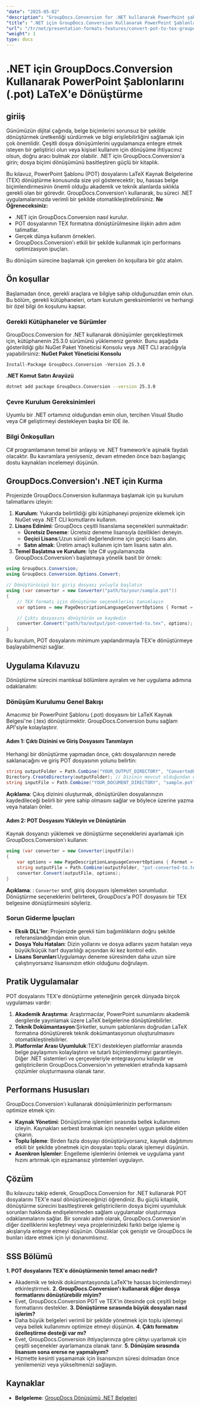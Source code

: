 ```yaml
---
"date": "2025-05-02"
"description": "GroupDocs.Conversion for .NET kullanarak PowerPoint şablonlarını (POT dosyaları) LaTeX belgelerine nasıl dönüştüreceğinizi öğrenin; akademik ve teknik belge biçimlendirmesini kolaylaştırın."
"title": ".NET için GroupDocs.Conversion Kullanarak PowerPoint Şablonlarını (.pot) LaTeX'e Dönüştürme"
"url": "/tr/net/presentation-formats-features/convert-pot-to-tex-groupdocs-net/"
"weight": 1
type: docs
---
```

# .NET için GroupDocs.Conversion Kullanarak PowerPoint Şablonlarını (.pot) LaTeX'e Dönüştürme
## giriiş
Günümüzün dijital çağında, belge biçimlerini sorunsuz bir şekilde dönüştürmek üretkenliği sürdürmek ve bilgi erişilebilirliğini sağlamak için çok önemlidir. Çeşitli dosya dönüşümlerini uygulamanıza entegre etmek isteyen bir geliştirici olun veya kişisel kullanım için dönüşüme ihtiyacınız olsun, doğru aracı bulmak zor olabilir. .NET için GroupDocs.Conversion'a girin; dosya biçimi dönüşümünü basitleştiren güçlü bir kitaplık.

Bu kılavuz, PowerPoint Şablonu (POT) dosyalarını LaTeX Kaynak Belgelerine (TEX) dönüştürme konusunda size yol gösterecektir; bu, hassas belge biçimlendirmesinin önemli olduğu akademik ve teknik alanlarda sıklıkla gerekli olan bir görevdir. GroupDocs.Conversion'ı kullanarak, bu süreci .NET uygulamalarınızda verimli bir şekilde otomatikleştirebilirsiniz.
**Ne Öğreneceksiniz:**
- .NET için GroupDocs.Conversion nasıl kurulur.
- POT dosyalarının TEX formatına dönüştürülmesine ilişkin adım adım talimatlar.
- Gerçek dünya kullanım örnekleri.
- GroupDocs.Conversion'ı etkili bir şekilde kullanmak için performans optimizasyon ipuçları.

Bu dönüşüm sürecine başlamak için gereken ön koşullara bir göz atalım.
## Ön koşullar
Başlamadan önce, gerekli araçlara ve bilgiye sahip olduğunuzdan emin olun. Bu bölüm, gerekli kütüphaneleri, ortam kurulum gereksinimlerini ve herhangi bir özel bilgi ön koşulunu kapsar.
### Gerekli Kütüphaneler ve Sürümler
GroupDocs.Conversion for .NET kullanarak dönüşümler gerçekleştirmek için, kütüphanenin 25.3.0 sürümünü yüklemeniz gerekir. Bunu aşağıda gösterildiği gibi NuGet Paket Yöneticisi Konsolu veya .NET CLI aracılığıyla yapabilirsiniz:
**NuGet Paket Yöneticisi Konsolu**
```shell
Install-Package GroupDocs.Conversion -Version 25.3.0
```
**.NET Komut Satırı Arayüzü**
```bash
dotnet add package GroupDocs.Conversion --version 25.3.0
```
### Çevre Kurulum Gereksinimleri
Uyumlu bir .NET ortamınız olduğundan emin olun, tercihen Visual Studio veya C# geliştirmeyi destekleyen başka bir IDE ile.
### Bilgi Önkoşulları
C# programlamanın temel bir anlayışı ve .NET framework'e aşinalık faydalı olacaktır. Bu kavramlara yeniyseniz, devam etmeden önce bazı başlangıç dostu kaynakları incelemeyi düşünün.
## GroupDocs.Conversion'ı .NET için Kurma
Projenizde GroupDocs.Conversion kullanmaya başlamak için şu kurulum talimatlarını izleyin:
1. **Kurulum**: Yukarıda belirtildiği gibi kütüphaneyi projenize eklemek için NuGet veya .NET CLI komutlarını kullanın.
2. **Lisans Edinimi**: GroupDocs çeşitli lisanslama seçenekleri sunmaktadır:
   - **Ücretsiz Deneme**: Ücretsiz deneme lisansıyla özellikleri deneyin.
   - **Geçici Lisans**:Uzun süreli değerlendirme için geçici lisans alın.
   - **Satın almak**: Üretim amaçlı kullanım için tam lisans satın alın.
3. **Temel Başlatma ve Kurulum**:
   İşte C# uygulamanızda GroupDocs.Conversion'ı başlatmaya yönelik basit bir örnek:
```csharp
using GroupDocs.Conversion;
using GroupDocs.Conversion.Options.Convert;

// Dönüştürücüyü bir giriş dosyası yoluyla başlatın
using (var converter = new Converter("path/to/your/sample.pot"))
{
    // TEX formatı için dönüştürme seçeneklerini tanımlayın
    var options = new PageDescriptionLanguageConvertOptions { Format = PageDescriptionLanguageFileType.Tex };

    // Çıktı dosyasını dönüştürün ve kaydedin
    converter.Convert("path/to/output/pot-converted-to.tex", options);
}
```
Bu kurulum, POT dosyalarını minimum yapılandırmayla TEX'e dönüştürmeye başlayabilmenizi sağlar.
## Uygulama Kılavuzu
Dönüştürme sürecini mantıksal bölümlere ayıralım ve her uygulama adımına odaklanalım:
### Dönüşüm Kurulumu Genel Bakışı
Amacımız bir PowerPoint Şablonu (.pot) dosyasını bir LaTeX Kaynak Belgesi'ne (.tex) dönüştürmektir. GroupDocs.Conversion bunu sağlam API'siyle kolaylaştırır.
#### Adım 1: Çıktı Dizinini ve Giriş Dosyasını Tanımlayın
Herhangi bir dönüştürme yapmadan önce, çıktı dosyalarınızın nerede saklanacağını ve giriş POT dosyasının yolunu belirtin:
```csharp
string outputFolder = Path.Combine("YOUR_OUTPUT_DIRECTORY", "ConvertedOutput");
Directory.CreateDirectory(outputFolder); // Dizinin mevcut olduğundan emin olun.
string inputFile = Path.Combine("YOUR_DOCUMENT_DIRECTORY", "sample.pot"); 
```
**Açıklama**: Çıkış dizinini oluşturmak, dönüştürülen dosyalarınızın kaydedileceği belirli bir yere sahip olmasını sağlar ve böylece üzerine yazma veya hataları önler.
#### Adım 2: POT Dosyasını Yükleyin ve Dönüştürün
Kaynak dosyanızı yüklemek ve dönüştürme seçeneklerini ayarlamak için GroupDocs.Conversion'ı kullanın:
```csharp
using (var converter = new Converter(inputFile))
{
    var options = new PageDescriptionLanguageConvertOptions { Format = PageDescriptionLanguageFileType.Tex };
    string outputFile = Path.Combine(outputFolder, "pot-converted-to.tex");
    converter.Convert(outputFile, options);
}
```
**Açıklama**: : `Converter` sınıf, giriş dosyasını işlemekten sorumludur. Dönüştürme seçeneklerini belirterek, GroupDocs'a POT dosyasını bir TEX belgesine dönüştürmesini söyleriz.
### Sorun Giderme İpuçları
- **Eksik DLL'ler**: Projenizde gerekli tüm bağımlılıkların doğru şekilde referanslandığından emin olun.
- **Dosya Yolu Hataları**: Dizin yollarını ve dosya adlarını yazım hataları veya büyük/küçük harf duyarlılığı açısından iki kez kontrol edin.
- **Lisans Sorunları**:Uygulamayı deneme süresinden daha uzun süre çalıştırıyorsanız lisansınızın etkin olduğunu doğrulayın.
## Pratik Uygulamalar
POT dosyalarını TEX'e dönüştürme yeteneğinin gerçek dünyada birçok uygulaması vardır:
1. **Akademik Araştırma**: Araştırmacılar, PowerPoint sunumlarını akademik dergilerde yayınlamak üzere LaTeX belgelerine dönüştürebilirler.
2. **Teknik Dokümantasyon**:Şirketler, sunum şablonlarını doğrudan LaTeX formatına dönüştürerek teknik dokümantasyonun oluşturulmasını otomatikleştirebilirler.
3. **Platformlar Arası Uyumluluk**:TEX'i destekleyen platformlar arasında belge paylaşımını kolaylaştırın ve tutarlı biçimlendirmeyi garantileyin.
Diğer .NET sistemleri ve çerçeveleriyle entegrasyonu kolaydır ve geliştiricilerin GroupDocs.Conversion'ın yetenekleri etrafında kapsamlı çözümler oluşturmasına olanak tanır.
## Performans Hususları
GroupDocs.Conversion'ı kullanarak dönüşümlerinizin performansını optimize etmek için:
- **Kaynak Yönetimi**: Dönüştürme işlemleri sırasında bellek kullanımını izleyin. Kaynakları serbest bırakmak için nesneleri uygun şekilde elden çıkarın.
- **Toplu İşleme**: Birden fazla dosyayı dönüştürüyorsanız, kaynak dağıtımını etkili bir şekilde yönetmek için dosyaları toplu olarak işlemeyi düşünün.
- **Asenkron İşlemler**: Engelleme işlemlerini önlemek ve uygulama yanıt hızını artırmak için eşzamansız yöntemleri uygulayın.
## Çözüm
Bu kılavuzu takip ederek, GroupDocs.Conversion for .NET kullanarak POT dosyalarını TEX'e nasıl dönüştüreceğinizi öğrendiniz. Bu güçlü kitaplık, dönüştürme sürecini basitleştirerek geliştiricilerin dosya biçimi uyumluluk sorunları hakkında endişelenmeden sağlam uygulamalar oluşturmaya odaklanmalarını sağlar.
Bir sonraki adım olarak, GroupDocs.Conversion'ın diğer özelliklerini keşfetmeyi veya projelerinizdeki farklı belge işleme iş akışlarıyla entegre etmeyi düşünün. Olasılıklar çok geniştir ve GroupDocs ile bunları idare etmek için iyi donanımlısınız.
## SSS Bölümü
**1. POT dosyalarını TEX'e dönüştürmenin temel amacı nedir?**
   - Akademik ve teknik dokümantasyonda LaTeX'te hassas biçimlendirmeyi etkinleştirmek.
**2. GroupDocs.Conversion'ı kullanarak diğer dosya formatlarını dönüştürebilir miyim?**
   - Evet, GroupDocs.Conversion POT ve TEX'in ötesinde çok çeşitli belge formatlarını destekler.
**3. Dönüştürme sırasında büyük dosyaları nasıl işlerim?**
   - Daha büyük belgeleri verimli bir şekilde yönetmek için toplu işlemeyi veya bellek kullanımını optimize etmeyi düşünün.
**4. Çıktı formatını özelleştirme desteği var mı?**
   - Evet, GroupDocs.Conversion ihtiyaçlarınıza göre çıktıyı uyarlamak için çeşitli seçenekler ayarlamanıza olanak tanır.
**5. Dönüşüm sırasında lisansım sona ererse ne yapmalıyım?**
   - Hizmette kesinti yaşamamak için lisansınızın süresi dolmadan önce yenilemenizi veya yükseltmenizi sağlayın.
## Kaynaklar
- **Belgeleme**: [GroupDocs Dönüşümü .NET Belgeleri](https://docs.groupdocs.com/conversion/net/)